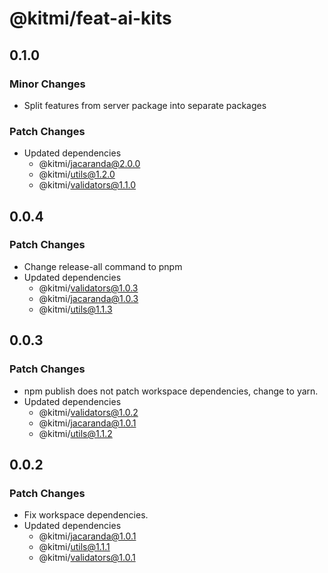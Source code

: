 # @kitmi/feat-ai-kits

## 0.1.0

### Minor Changes

-   Split features from server package into separate packages

### Patch Changes

-   Updated dependencies
    -   @kitmi/jacaranda@2.0.0
    -   @kitmi/utils@1.2.0
    -   @kitmi/validators@1.1.0

## 0.0.4

### Patch Changes

-   Change release-all command to pnpm
-   Updated dependencies
    -   @kitmi/validators@1.0.3
    -   @kitmi/jacaranda@1.0.3
    -   @kitmi/utils@1.1.3

## 0.0.3

### Patch Changes

-   npm publish does not patch workspace dependencies, change to yarn.
-   Updated dependencies
    -   @kitmi/validators@1.0.2
    -   @kitmi/jacaranda@1.0.1
    -   @kitmi/utils@1.1.2

## 0.0.2

### Patch Changes

-   Fix workspace dependencies.
-   Updated dependencies
    -   @kitmi/jacaranda@1.0.1
    -   @kitmi/utils@1.1.1
    -   @kitmi/validators@1.0.1

